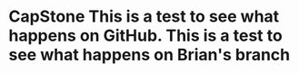 CapStone
This is a test to see what happens on GitHub.
This is a test to see what happens on Brian's branch
========
